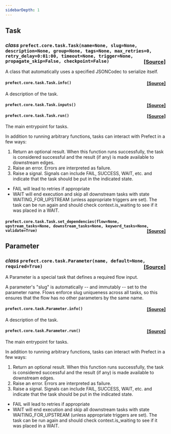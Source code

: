 ```yaml
---
sidebarDepth: 1
---
```


 ## Task

### _class_ ```prefect.core.task.Task(name=None, slug=None, description=None, group=None, tags=None, max_retries=0, retry_delay=0:01:00, timeout=None, trigger=None, propagate_skip=False, checkpoint=False)```<span style="float:right;">[[Source]](https://github.com/PrefectHQ/prefect/tree/master/src/prefect/core/task.py#L54)</span>
A class that automatically uses a specified JSONCodec to serialize itself.

 ####  ```prefect.core.task.Task.info()```<span style="float:right;">[[Source]](https://github.com/PrefectHQ/prefect/tree/master/src/prefect/core/task.py#L170)</span>
A description of the task.

 ####  ```prefect.core.task.Task.inputs()```<span style="float:right;">[[Source]](https://github.com/PrefectHQ/prefect/tree/master/src/prefect/core/task.py#L95)</span>


 ####  ```prefect.core.task.Task.run()```<span style="float:right;">[[Source]](https://github.com/PrefectHQ/prefect/tree/master/src/prefect/core/task.py#L98)</span>
The main entrypoint for tasks.

In addition to running arbitrary functions, tasks can interact with
Prefect in a few ways:
1. Return an optional result. When this function runs successfully,
the task is considered successful and the result (if any) is
made available to downstream edges.
2. Raise an error. Errors are interpreted as failure.
3. Raise a signal. Signals can include FAIL, SUCCESS, WAIT, etc.
and indicate that the task should be put in the indicated
state.
- FAIL will lead to retries if appropriate
- WAIT will end execution and skip all downstream tasks with
state WAITING_FOR_UPSTREAM (unless appropriate triggers
are set). The task can be run again and should check
context.is_waiting to see if it was placed in a WAIT.

 ####  ```prefect.core.task.Task.set_dependencies(flow=None, upstream_tasks=None, downstream_tasks=None, keyword_tasks=None, validate=True)```<span style="float:right;">[[Source]](https://github.com/PrefectHQ/prefect/tree/master/src/prefect/core/task.py#L145)</span>



 ## Parameter

### _class_ ```prefect.core.task.Parameter(name, default=None, required=True)```<span style="float:right;">[[Source]](https://github.com/PrefectHQ/prefect/tree/master/src/prefect/core/task.py#L177)</span>
A Parameter is a special task that defines a required flow input.

A parameter's "slug" is automatically -- and immutably -- set to the parameter name.
Flows enforce slug uniqueness across all tasks, so this ensures that the flow has
no other parameters by the same name.

 ####  ```prefect.core.task.Parameter.info()```<span style="float:right;">[[Source]](https://github.com/PrefectHQ/prefect/tree/master/src/prefect/core/task.py#L238)</span>
A description of the task.

 ####  ```prefect.core.task.Parameter.run()```<span style="float:right;">[[Source]](https://github.com/PrefectHQ/prefect/tree/master/src/prefect/core/task.py#L230)</span>
The main entrypoint for tasks.

In addition to running arbitrary functions, tasks can interact with
Prefect in a few ways:
1. Return an optional result. When this function runs successfully,
the task is considered successful and the result (if any) is
made available to downstream edges.
2. Raise an error. Errors are interpreted as failure.
3. Raise a signal. Signals can include FAIL, SUCCESS, WAIT, etc.
and indicate that the task should be put in the indicated
state.
- FAIL will lead to retries if appropriate
- WAIT will end execution and skip all downstream tasks with
state WAITING_FOR_UPSTREAM (unless appropriate triggers
are set). The task can be run again and should check
context.is_waiting to see if it was placed in a WAIT.



